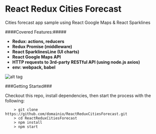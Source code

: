 # React Redux Cities Forecast

Cities forecast app sample using React Google Maps & React Sparklines


####Covered Features:#####

* __Redux: actions, reducers__
* __Redux Promise (middleware)__
* __React SparklinesLine (UI charts)__
* __React Google Maps API__
* __HTTP requests to 3rd-party RESTful API (using node.js axios)__
* __env: webpack, babel__


![alt tag](https://www.dropbox.com/s/wlcmng9umkjatge/cities-forecast-app.png?raw=1)


###Getting Started###

Checkout this repo, install dependencies, then start the process with the following:

```
	> git clone https://github.com/domainio/ReactReduxCitiesForecast.git
	> cd ReactReduxCitiesForecast
	> npm install
	> npm start
```

